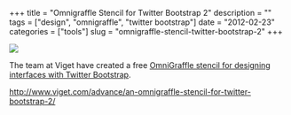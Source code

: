 +++
title = "Omnigraffle Stencil for Twitter Bootstrap 2"
description = ""
tags = ["design", "omnigraffle", "twitter bootstrap"]
date = "2012-02-23"
categories = ["tools"]
slug = "omnigraffle-stencil-twitter-bootstrap-2"
+++


<div class="tool-screenshot mb1"><a href="http://www.viget.com/advance/an-omnigraffle-stencil-for-twitter-bootstrap-2/"><img id="bluga-thumbnail-2695" class="bluga-thumbnail custom" src="http://media.konigi.com/bluga/
wt522fc4ff89557_custom.jpg"/></a></div><p>The team at Viget have created a free <a href="http://www.viget.com/advance/an-omnigraffle-stencil-for-twitter-bootstrap-2/">OmniGraffle stencil for designing interfaces with Twitter Bootstrap</a>.</p>

  
<p><a href="http://www.viget.com/advance/an-omnigraffle-stencil-for-twitter-bootstrap-2/">http://www.viget.com/advance/an-omnigraffle-stencil-for-twitter-bootstrap-2/</a></p>
      
